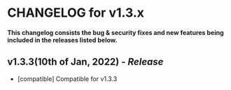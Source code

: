 # CHANGELOG for v1.3.x

#### This changelog consists the bug & security fixes and new features being included in the releases listed below.

## **v1.3.3(10th of Jan, 2022)** - *Release*

* [compatible] Compatible for v1.3.3